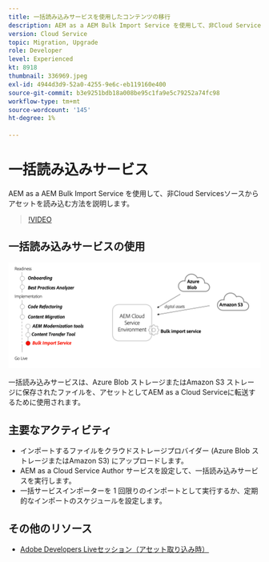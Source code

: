 ```yaml
---
title: 一括読み込みサービスを使用したコンテンツの移行
description: AEM as a AEM Bulk Import Service を使用して、非Cloud Servicesソースからアセットを読み込む方法を説明します。
version: Cloud Service
topic: Migration, Upgrade
role: Developer
level: Experienced
kt: 8918
thumbnail: 336969.jpeg
exl-id: 4944d3d9-52a0-4255-9e6c-eb119160e400
source-git-commit: b3e9251bdb18a008be95c1fa9e5c79252a74fc98
workflow-type: tm+mt
source-wordcount: '145'
ht-degree: 1%

---
```


# 一括読み込みサービス

AEM as a AEM Bulk Import Service を使用して、非Cloud Servicesソースからアセットを読み込む方法を説明します。

>[!VIDEO](https://video.tv.adobe.com/v/336969?quality=12&learn=on)

## 一括読み込みサービスの使用

![一括インポートサービスのライフサイクル](../assets/bulk-import-service.png)

一括読み込みサービスは、Azure Blob ストレージまたはAmazon S3 ストレージに保存されたファイルを、アセットとしてAEM as a Cloud Serviceに転送するために使用されます。

## 主要なアクティビティ

+ インポートするファイルをクラウドストレージプロバイダー (Azure Blob ストレージまたはAmazon S3) にアップロードします。
+ AEM as a Cloud Service Author サービスを設定して、一括読み込みサービスを実行します。
+ 一括サービスインポーターを 1 回限りのインポートとして実行するか、定期的なインポートのスケジュールを設定します。

## その他のリソース

+ [Adobe Developers Liveセッション（アセット取り込み時）](https://experienceleague.adobe.com/docs/adobe-developers-live-events/events/2021/feb2021/asset-bulk-ingestion.html?lang=en)


